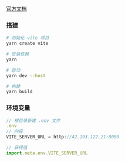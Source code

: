 <!--
title: 11-Vite
sort:
-->

[官方文档](https://vitejs.dev/guide/)

### 搭建

```bash
# 初始化 vite 项目
yarn create vite

# 安装依赖
yarn

# 启动
yarn dev --host

# 构建
yarn build
```

### 环境变量

```js
// 根目录新建 .env 文件
.env
// 内容
VITE_SERVER_URL = http://42.193.122.21:8080

// 获得值
import.meta.env.VITE_SERVER_URL
```
